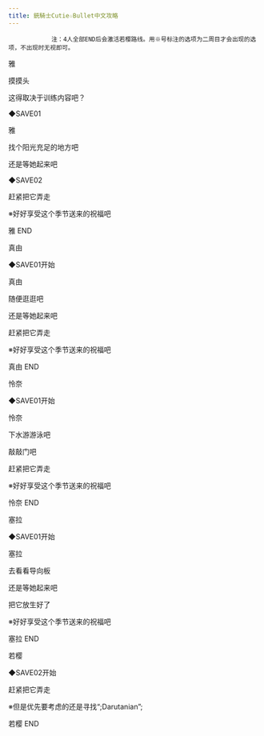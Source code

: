 ```yaml
---
title: 銃騎士Cutie☆Bullet中文攻略
---
```


                注：4人全部END后会激活若樱路线。用※号标注的选项为二周目才会出现的选项，不出现时无视即可。



雅



摸摸头

这得取决于训练内容吧？

◆SAVE01

雅

找个阳光充足的地方吧

还是等她起来吧

◆SAVE02

赶紧把它弄走

※好好享受这个季节送来的祝福吧



雅 END



真由



◆SAVE01开始

真由

随便逛逛吧

还是等她起来吧

赶紧把它弄走

※好好享受这个季节送来的祝福吧



真由 END



怜奈



◆SAVE01开始

怜奈

下水游游泳吧

敲敲门吧

赶紧把它弄走

※好好享受这个季节送来的祝福吧



怜奈 END



塞拉



◆SAVE01开始

塞拉

去看看导向板

还是等她起来吧

把它放生好了

※好好享受这个季节送来的祝福吧



塞拉 END



若樱



◆SAVE02开始

赶紧把它弄走

※但是优先要考虑的还是寻找“;Darutanian”;



若樱 END


              
